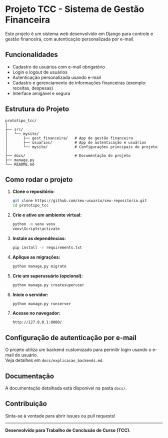 # Projeto TCC - Sistema de Gestão Financeira

Este projeto é um sistema web desenvolvido em Django para controle e gestão financeira, com autenticação personalizada por e-mail.

## Funcionalidades

- Cadastro de usuários com e-mail obrigatório
- Login e logout de usuários
- Autenticação personalizada usando e-mail
- Cadastro e gerenciamento de informações financeiras (exemplo: receitas, despesas)
- Interface amigável e segura

## Estrutura do Projeto

```
prototipo_tcc/
│
├── src/
│   └── mysite/
│       ├── gest_financeira/   # App de gestão financeira
│       ├── usuarios/          # App de autenticação e usuários
│       └── mysite/            # Configurações principais do projeto
│
├── docs/                      # Documentação do projeto
├── manage.py
└── README.md
```

## Como rodar o projeto

1. **Clone o repositório:**
   ```bash
   git clone https://github.com/seu-usuario/seu-repositorio.git
   cd prototipo_tcc
   ```

2. **Crie e ative um ambiente virtual:**
   ```bash
   python -m venv venv
   venv\Scripts\activate
   ```

3. **Instale as dependências:**
   ```bash
   pip install -r requirements.txt
   ```

4. **Aplique as migrações:**
   ```bash
   python manage.py migrate
   ```

5. **Crie um superusuário (opcional):**
   ```bash
   python manage.py createsuperuser
   ```

6. **Inicie o servidor:**
   ```bash
   python manage.py runserver
   ```

7. **Acesse no navegador:**
   ```
   http://127.0.0.1:8000/
   ```

## Configuração de autenticação por e-mail

O projeto utiliza um backend customizado para permitir login usando o e-mail do usuário.  
Veja detalhes em `docs/explicacao_backends.md`.

## Documentação

A documentação detalhada está disponível na pasta `docs/`.

## Contribuição

Sinta-se à vontade para abrir issues ou pull requests!

---

**Desenvolvido para Trabalho de Conclusão de Curso (TCC).**